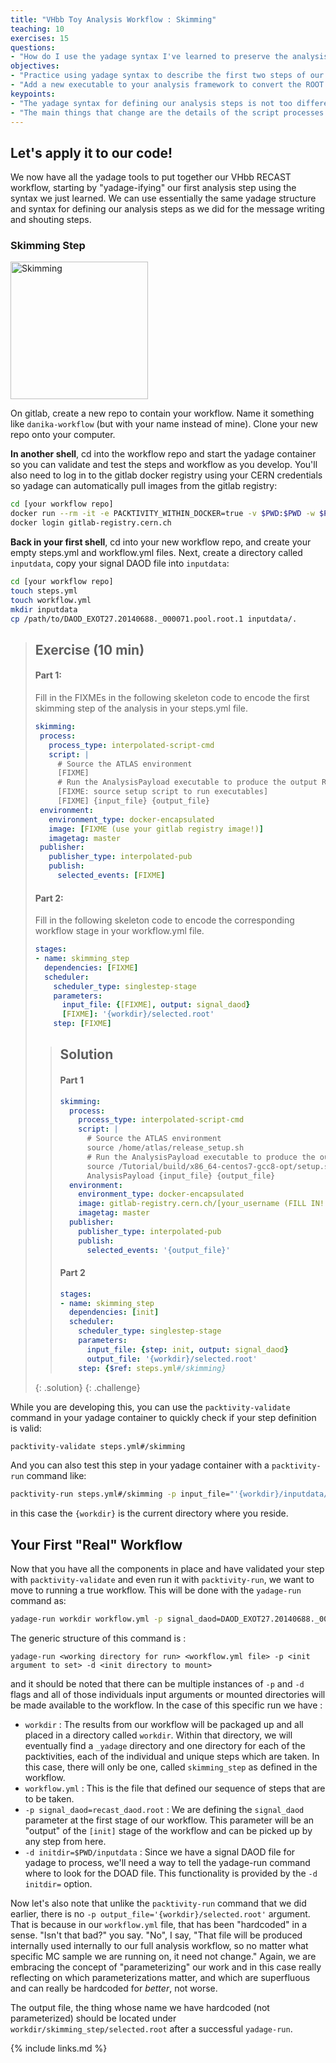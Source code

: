 ```yaml
---
title: "VHbb Toy Analysis Workflow : Skimming"
teaching: 10
exercises: 15
questions:
- "How do I use the yadage syntax I've learned to preserve the analysis steps needed to prepare my signal for interpretation?"
objectives:
- "Practice using yadage syntax to describe the first two steps of our VHbb analysis."
- "Add a new executable to your analysis framework to convert the ROOT histograms created by Analysis payload to a simple text file format."
keypoints:
- "The yadage syntax for defining our analysis steps is not too different from our helloworld example."
- "The main things that change are the details of the script processes and the docker image to run."
---
```


## Let's apply it to our code!

We now have all the yadage tools to put together our VHbb RECAST workflow, starting by "yadage-ifying" our first analysis step using the syntax we just learned. We can use essentially the same yadage structure and syntax for defining our analysis steps as we did for the message writing and shouting steps.

### Skimming Step

<img src="../fig/SkimmingStep.png" alt="Skimming" style="width:220px">

On gitlab, create a new repo to contain your workflow. Name it something like `danika-workflow` (but with your name instead of mine). Clone your new repo onto your computer.

**In another shell**, cd into the workflow repo and start the yadage container so you can validate and test the steps and workflow as you develop. You'll also need to log in to the gitlab docker registry using your CERN credentials so yadage can automatically pull images from the gitlab registry:

~~~bash
cd [your workflow repo]
docker run --rm -it -e PACKTIVITY_WITHIN_DOCKER=true -v $PWD:$PWD -w $PWD -v /var/run/docker.sock:/var/run/docker.sock yadage/yadage sh
docker login gitlab-registry.cern.ch
~~~

**Back in your first shell**, cd into your new workflow repo, and create your empty steps.yml and workflow.yml files. Next, create a directory called `inputdata`, copy your signal DAOD file into `inputdata`:

~~~bash
cd [your workflow repo]
touch steps.yml
touch workflow.yml
mkdir inputdata
cp /path/to/DAOD_EXOT27.20140688._000071.pool.root.1 inputdata/.
~~~

> ## Exercise (10 min)
>
> #### Part 1:
> Fill in the FIXMEs in the following skeleton code to encode the first skimming step of the analysis in your steps.yml file.
> ~~~yaml
> skimming:
>  process:
>    process_type: interpolated-script-cmd
>    script: |
>      # Source the ATLAS environment
>      [FIXME]
>      # Run the AnalysisPayload executable to produce the output ROOT file, looping over **all** events.
>      [FIXME: source setup script to run executables]
>      [FIXME] {input_file} {output_file}
>  environment:
>    environment_type: docker-encapsulated
>    image: [FIXME (use your gitlab registry image!)]
>    imagetag: master
>  publisher:
>    publisher_type: interpolated-pub
>    publish:
>      selected_events: [FIXME]
> ~~~
>
> #### Part 2:
> Fill in the following skeleton code to encode the corresponding workflow stage in your workflow.yml file.
> ~~~yaml
> stages:
> - name: skimming_step
>   dependencies: [FIXME]
>   scheduler:
>     scheduler_type: singlestep-stage
>     parameters:
>       input_file: {[FIXME], output: signal_daod}
>       [FIXME]: '{workdir}/selected.root'
>     step: [FIXME]
> ~~~
> > ## Solution
> > #### Part 1
> > ~~~yaml
> > skimming:
> >   process:
> >     process_type: interpolated-script-cmd
> >     script: |
> >       # Source the ATLAS environment
> >       source /home/atlas/release_setup.sh
> >       # Run the AnalysisPayload executable to produce the output ROOT file, looping over **all** events.
> >       source /Tutorial/build/x86_64-centos7-gcc8-opt/setup.sh
> >       AnalysisPayload {input_file} {output_file}
> >   environment:
> >     environment_type: docker-encapsulated
> >     image: gitlab-registry.cern.ch/[your_username (FILL IN!!!!)]/event-selection
> >     imagetag: master
> >   publisher:
> >     publisher_type: interpolated-pub
> >     publish:
> >       selected_events: '{output_file}'
> > ~~~
> > #### Part 2
> > ~~~yaml
> > stages:
> > - name: skimming_step
> >   dependencies: [init]
> >   scheduler:
> >     scheduler_type: singlestep-stage
> >     parameters:
> >       input_file: {step: init, output: signal_daod}
> >       output_file: '{workdir}/selected.root'
> >     step: {$ref: steps.yml#/skimming}
> > ~~~
> {: .solution}
{: .challenge}

While you are developing this, you can use the `packtivity-validate` command in your yadage container to quickly check if your step definition is valid:

~~~bash
packtivity-validate steps.yml#/skimming
~~~

And you can also test this step in your yadage container with a `packtivity-run` command like:

~~~bash
packtivity-run steps.yml#/skimming -p input_file="'{workdir}/inputdata/DAOD_EXOT27.20140688._000071.pool.root.1'" -p output_file="'{workdir}/selected.root'"
~~~

in this case the `{workdir}` is the current directory where you reside.


## Your First "Real" Workflow

Now that you have all the components in place and have validated your step with `packtivity-validate` and even run it with `packtivity-run`, we want to move to running a true workflow.  This will be done with the `yadage-run` command as:
~~~bash
yadage-run workdir workflow.yml -p signal_daod=DAOD_EXOT27.20140688._000071.pool.root.1 -d initdir=$PWD/inputdata
~~~
The generic structure of this command is :
```
yadage-run <working directory for run> <workflow.yml file> -p <init argument to set> -d <init directory to mount>
```
and it should be noted that there can be multiple instances of `-p` and `-d` flags and all of those individuals input arguments or mounted directories will be made available to the workflow.  In the case of this specific run we have :
  - `workdir` : The results from our workflow will be packaged up and all placed in a directory called `workdir`.  Within that directory, we will eventually find a `_yadage` directory and one directory for each of the packtivities, each of the individual and unique steps which are taken.  In this case, there will only be one, called `skimming_step` as defined in the workflow.
  - `workflow.yml` : This is the file that defined our sequence of steps that are to be taken.
  - `-p signal_daod=recast_daod.root` : We are defining the `signal_daod` parameter at the first stage of our workflow.  This parameter will be an "output" of the `[init]` stage of the workflow and can be picked up by any step from here.
  - `-d initdir=$PWD/inputdata` : Since we have a signal DAOD file for yadage to process, we'll need a way to tell the yadage-run command where to look for the DOAD file. This functionality is provided by the `-d initdir=` option.

Now let's also note that unlike the `packtivity-run` command that we did earlier, there is no `-p output_file='{workdir}/selected.root'` argument.  That is because in our `workflow.yml` file, that has been "hardcoded" in a sense.  "Isn't that bad?" you say. "No", I say, "That file will be produced internally used internally to our full analysis workflow, so no matter what specific MC sample we are running on, it need not change."  Again, we are embracing the concept of "parameterizing" our work and in this case really reflecting on which parameterizations matter, and which are superfluous and can really be hardcoded for *better*, not worse.

The output file, the thing whose name we have hardcoded (not parameterized) should be located under `workdir/skimming_step/selected.root` after a successful `yadage-run`.

{% include links.md %}

